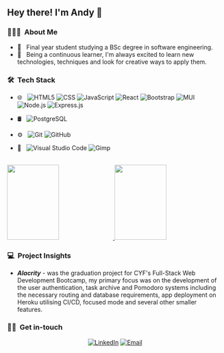 <h2> Hey there! I'm Andy 👋</h2>

<h3> 👨🏻‍💻 &nbsp;About Me </h3>

- :seedling: &nbsp; Final year student studying a BSc degree in software engineering.
- 💬 &nbsp; Being a continuous learner, I'm always excited to learn new technologies, techniques and look for creative ways to apply them.

<h3> 🛠 &nbsp;Tech Stack</h3>

- 🌐 &nbsp;
  ![HTML5](https://img.shields.io/badge/-HTML5-333333?style=flat&logo=HTML5)
  ![CSS](https://img.shields.io/badge/-CSS-333333?style=flat&logo=CSS3&logoColor=1572B6)
  ![JavaScript](https://img.shields.io/badge/-JavaScript-333333?style=flat&logo=javascript)
  ![React](https://img.shields.io/badge/-React-333333?style=flat&logo=react)
  ![Bootstrap](https://img.shields.io/badge/-Bootstrap-333333?style=flat&logo=bootstrap&logoColor=563D7C)
  ![MUI](https://img.shields.io/badge/-MUI-333333?style=flat&logo=MUI&logoColor=3f51b5)
  ![Node.js](https://img.shields.io/badge/-Node.js-333333?style=flat&logo=node.js)
  ![Express.js](https://img.shields.io/badge/-Express.js-333333?style=flat&logo=express)

- 🛢 &nbsp;
  ![PostgreSQL](https://img.shields.io/badge/-PostgreSQL-333333?style=flat&logo=postgresql)
- ⚙️ &nbsp;
  ![Git](https://img.shields.io/badge/-Git-333333?style=flat&logo=git)
  ![GitHub](https://img.shields.io/badge/-GitHub-333333?style=flat&logo=github)
- 🔧 &nbsp;
  ![Visual Studio Code](https://img.shields.io/badge/-Visual%20Studio%20Code-333333?style=flat&logo=visual-studio-code&logoColor=007ACC)
  ![Gimp](https://img.shields.io/badge/-Gimp-333333?style=flat&logo=Gimp&logoColor=786f58)
  
<br/>
<a href="https://github.com/andy-robertson">
  <img height="175em" width="49%" src="https://github-readme-stats.vercel.app/api?username=andy-robertson&theme=buefy&show_icons=true" />
  <img height="175em" width="49%" src="https://github-readme-stats.vercel.app/api/top-langs/?username=andy-robertson&theme=buefy&layout=compact" />
</a>
<br/>

<h3>💻 &nbsp;Project Insights </h3>

- _**Alacrity**_ - was the graduation project for CYF's Full-Stack Web Development Bootcamp, my primary focus was on the development of the user authentication, task archive and Pomodoro systems including the necessary routing and database requirements, app deployment on Heroku utilising CI/CD, focused mode and several other smaller features.

<h3> 🤝🏻 &nbsp;Get in-touch </h3>

<p align="center">
<a href="https://www.linkedin.com/in/andy~robertson/"><img alt="LinkedIn" src="https://img.shields.io/badge/LinkedIn-Andy%20Robertson-blue?style=flat-square&logo=linkedin"></a>
<a href="mailto:andy.robertson@posgteo.uk"><img alt="Email" src="https://img.shields.io/badge/Email-andy.robertson@posteo.uk-blue?style=flat-square&logo=gmail"></a>
</p>
